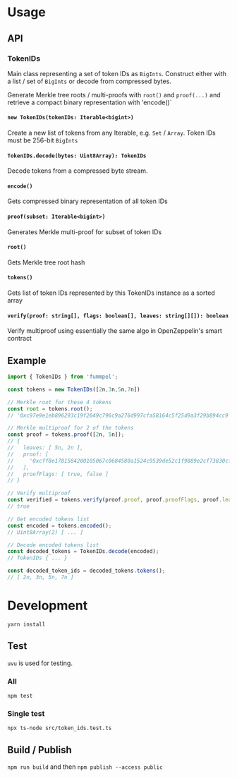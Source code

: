 # Usage

## API

### TokenIDs
Main class representing a set of token IDs as `BigInts`. Construct either with a list / set of
`BigInts` or decode from compressed bytes.

Generate Merkle tree roots / multi-proofs with `root()` and `proof(...)` and retrieve a compact
binary representation with 'encode()`

#### `new TokenIDs(tokenIDs: Iterable<bigint>)`
Create a new list of tokens from any Iterable, e.g. `Set` / `Array`. Token IDs must be 256-bit `BigInts`

#### `TokenIDs.decode(bytes: Uint8Array): TokenIDs`
Decode tokens from a compressed byte stream.

#### `encode()`
Gets compressed binary representation of all token IDs

#### `proof(subset: Iterable<bigint>)`
Generates Merkle multi-proof for subset of token IDs

#### `root()`
Gets Merkle tree root hash

#### `tokens()`
Gets list of token IDs represented by this TokenIDs instance as a sorted array

#### `verify(proof: string[], flags: boolean[], leaves: string[][]): boolean`
Verify multiproof using essentially the same algo in OpenZeppelin's smart contract

## Example
```ts
import { TokenIDs } from 'fummpel';

const tokens = new TokenIDs([2n,3n,5n,7n])

// Merkle root for these 4 tokens
const root = tokens.root();
// '0xc97e9e1eb896293c19f2649c796c9a276d997cfa58164c5f25d9a3f29b894cc9'

// Merkle multiproof for 2 of the tokens
const proof = tokens.proof([2n, 5n]);
// {
//   leaves: [ 5n, 2n ],
//   proof: [
//     '0xcff8e1781584200105067c0684580a1524c9539de52c1f9889e2cf73830cfccc'
//   ],
//   proofFlags: [ true, false ]
// }

// Verify multiproof
const verified = tokens.verify(proof.proof, proof.proofFlags, proof.leaves);
// true

// Get encoded tokens list
const encoded = tokens.encoded();
// Uint8Array(2) [ ... ]

// Decode encoded tokens list
const decoded_tokens = TokenIDs.decode(encoded);
// TokenIDs { ... }

const decoded_token_ids = decoded_tokens.tokens();
// [ 2n, 3n, 5n, 7n ]
```

# Development
`yarn install`

## Test
`uvu` is used for testing.

### All
`npm test`

### Single test
`npx ts-node src/token_ids.test.ts`

## Build / Publish

`npm run build` and then `npm publish --access public`
